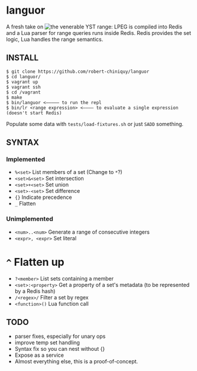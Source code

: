 languor
=======

A fresh take on ![the venerable YST range](https://github.com/ytoolshed/range): LPEG is compiled into Redis and a Lua parser for range queries runs inside Redis. Redis provides the set logic, Lua handles the range semantics.

INSTALL
-------
```
$ git clone https://github.com/robert-chiniquy/languor
$ cd languor/
$ vagrant up
$ vagrant ssh
$ cd /vagrant
$ make
$ bin/languor <————— to run the repl
$ bin/lr <range expression> <———— to evaluate a single expression (doesn't start Redis)
```

Populate some data with `tests/load-fixtures.sh` or just `SADD` something.

SYNTAX
------

### Implemented
* `%<set>` List members of a set (Change to `*`?)
* `<set>&<set>` Set intersection
* `<set>+<set>` Set union
* `<set>-<set>` Set difference
* `{}` Indicate precedence
* `_` Flatten
### Unimplemented 
* `<num>..<num>` Generate a range of consecutive integers
* `<expr>, <expr>` Set literal
# `^` Flatten up
* `?<member>` List sets containing a member
* `<set>:<property>` Get a property of a set's metadata (to be represented by a Redis hash)
* `/<regex>/` Filter a set by regex
* `<function>()` Lua function call


TODO
----
* parser fixes, especially for unary ops
* improve temp set handling
* Syntax fix so you can nest without {}
* Expose as a service
* Almost everything else, this is a proof-of-concept.
